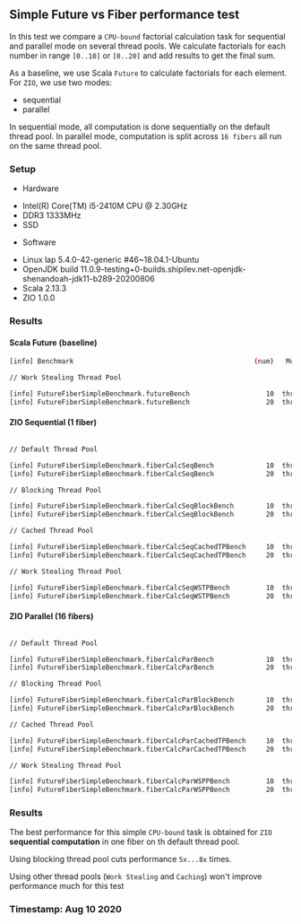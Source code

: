 ## Simple Future vs Fiber performance test

In this test we compare a `CPU-bound` factorial calculation task for sequential and parallel mode on several thread pools. We calculate factorials for each number in range `[0..10]` or `[0..20]` and add results to get the final sum.

As a baseline, we use Scala `Future` to calculate factorials for each element. 
For `ZIO`, we use two modes:
- sequential
- parallel

In sequential mode, all computation is done sequentially on the default thread pool.
In parallel mode, computation is split across `16 fibers` all run on the same thread pool.

### Setup

* Hardware
- Intel(R) Core(TM) i5-2410M CPU @ 2.30GHz
- DDR3 1333MHz
- SSD

* Software
- Linux lap 5.4.0-42-generic #46~18.04.1-Ubuntu 
- OpenJDK build 11.0.9-testing+0-builds.shipilev.net-openjdk-shenandoah-jdk11-b289-20200806
- Scala 2.13.3
- ZIO 1.0.0

### Results

#### Scala Future (baseline)

```bash
[info] Benchmark                                             (num)   Mode  Cnt       Score   Error  Units

// Work Stealing Thread Pool

[info] FutureFiberSimpleBenchmark.futureBench                   10  thrpt       146486.706          ops/s
[info] FutureFiberSimpleBenchmark.futureBench                   20  thrpt       118264.307          ops/s
```

#### ZIO Sequential (1 fiber)

```bash

// Default Thread Pool

[info] FutureFiberSimpleBenchmark.fiberCalcSeqBench             10  thrpt       445424.724          ops/s
[info] FutureFiberSimpleBenchmark.fiberCalcSeqBench             20  thrpt       283268.525          ops/s

// Blocking Thread Pool

[info] FutureFiberSimpleBenchmark.fiberCalcSeqBlockBench        10  thrpt        55316.678          ops/s
[info] FutureFiberSimpleBenchmark.fiberCalcSeqBlockBench        20  thrpt        49578.342          ops/s

// Cached Thread Pool

[info] FutureFiberSimpleBenchmark.fiberCalcSeqCachedTPBench     10  thrpt        56269.522          ops/s
[info] FutureFiberSimpleBenchmark.fiberCalcSeqCachedTPBench     20  thrpt        51140.325          ops/s

// Work Stealing Thread Pool

[info] FutureFiberSimpleBenchmark.fiberCalcSeqWSTPBench         10  thrpt        60301.492          ops/s
[info] FutureFiberSimpleBenchmark.fiberCalcSeqWSTPBench         20  thrpt        55901.526          ops/s
```

#### ZIO Parallel (16 fibers)

```bash

// Default Thread Pool

[info] FutureFiberSimpleBenchmark.fiberCalcParBench             10  thrpt         2914.234          ops/s
[info] FutureFiberSimpleBenchmark.fiberCalcParBench             20  thrpt         2561.360          ops/s

// Blocking Thread Pool

[info] FutureFiberSimpleBenchmark.fiberCalcParBlockBench        10  thrpt         1261.759          ops/s
[info] FutureFiberSimpleBenchmark.fiberCalcParBlockBench        20  thrpt         1101.768          ops/s

// Cached Thread Pool

[info] FutureFiberSimpleBenchmark.fiberCalcParCachedTPBench     10  thrpt         1364.834          ops/s
[info] FutureFiberSimpleBenchmark.fiberCalcParCachedTPBench     20  thrpt          954.166          ops/s

// Work Stealing Thread Pool

[info] FutureFiberSimpleBenchmark.fiberCalcParWSPPBench         10  thrpt         4060.323          ops/s
[info] FutureFiberSimpleBenchmark.fiberCalcParWSPPBench         20  thrpt         3324.929          ops/s
```

### Results

The best performance for this simple `CPU-bound` task is obtained for `ZIO` **sequential computation** in one fiber on th default thread pool.

Using blocking thread pool cuts performance `5x...8x` times.

Using other thread pools (`Work Stealing` and `Caching`) won't improve performance much for this test


### Timestamp: Aug 10 2020